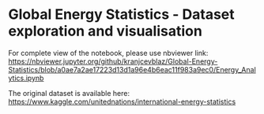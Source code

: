 # Global Energy Statistics - Dataset exploration and visualisation
For complete view of the notebook, please use nbviewer link: https://nbviewer.jupyter.org/github/kranjcevblaz/Global-Energy-Statistics/blob/a0ae7a2ae17223d13d1a96e4b6eac11f983a9ec0/Energy_Analytics.ipynb <br>

The original dataset is available here: https://www.kaggle.com/unitednations/international-energy-statistics
